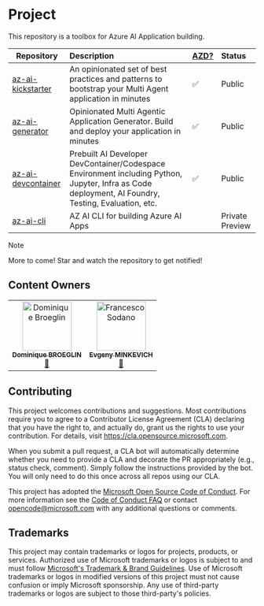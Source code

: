 # Project

This repository is a toolbox for Azure AI Application building.

| Repository | Description | [AZD?](https://learn.microsoft.com/azure/developer/azure-developer-cli/overview) | Status |
| ------------- |:-- | :- | :- |
| [az-ai-kickstarter](https://github.com/Azure-Samples/az-ai-kickstarter) | An opinionated set of best practices and patterns to bootstrap your Multi Agent application in minutes | ✅ | Public |
| [az-ai-generator](https://github.com/Azure/az-ai-generator) | Opinionated Multi Agentic Application Generator. Build and deploy your application in minutes | ✅ | Public |
| [az-ai-devcontainer](https://github.com/Azure-Samples/az-ai-devcontainer) | Prebuilt AI Developer DevContainer/Codespace Environment including Python, Jupyter, Infra as Code deployment, AI Foundry, Testing, Evaluation, etc. | ✅ | Public |
| [az-ai-cli](https://github.com/Azure/az-ai-cli) | AZ AI CLI for building Azure AI Apps | | Private Preview |


> [!NOTE]
> More to come! Star and watch the repository to get notified!

## Content Owners

<table>
  <tr>
    <td align="center">
      <a href="https://github.com/dbroeglin" title="Dominique Broeglin's GitHub Profile">
        <img src="https://media.licdn.com/dms/image/v2/C5603AQGhFk0qXJqkdA/profile-displayphoto-shrink_200_200/profile-displayphoto-shrink_200_200/0/1584627720362?e=1744243200&v=beta&t=n7rKzCr9_du07X1jzr8seAVloBK3X8p2sHxX67e5GpI" width="100px;" alt="Dominique Broeglin"/><br />
        <sub><strong>Dominique BROEGLIN</strong></sub><br />📢</a>
    </td>
    <td align="center">
      <a href="https://github.com/evmin" title="Evgeny Minkevich's GitHub Profile">
        <img src="https://media.licdn.com/dms/image/v2/C5103AQF9FRSZaP7Ucw/profile-displayphoto-shrink_100_100/profile-displayphoto-shrink_100_100/0/1557222239758?e=1747267200&v=beta&t=RJ9-DDQoj6xBGjzpn8Jto4YRJ_zGtSTk2ua6ny3vTnM" width="100px;" alt="Francesco Sodano"/><br />
        <sub><strong>Evgeny MINKEVICH</strong></sub><br />📢</a>
    </td>
  </tr>
</table>

## Contributing

This project welcomes contributions and suggestions.  Most contributions require you to agree to a
Contributor License Agreement (CLA) declaring that you have the right to, and actually do, grant us
the rights to use your contribution. For details, visit https://cla.opensource.microsoft.com.

When you submit a pull request, a CLA bot will automatically determine whether you need to provide
a CLA and decorate the PR appropriately (e.g., status check, comment). Simply follow the instructions
provided by the bot. You will only need to do this once across all repos using our CLA.

This project has adopted the [Microsoft Open Source Code of Conduct](https://opensource.microsoft.com/codeofconduct/).
For more information see the [Code of Conduct FAQ](https://opensource.microsoft.com/codeofconduct/faq/) or
contact [opencode@microsoft.com](mailto:opencode@microsoft.com) with any additional questions or comments.

## Trademarks

This project may contain trademarks or logos for projects, products, or services. Authorized use of Microsoft 
trademarks or logos is subject to and must follow 
[Microsoft's Trademark & Brand Guidelines](https://www.microsoft.com/en-us/legal/intellectualproperty/trademarks/usage/general).
Use of Microsoft trademarks or logos in modified versions of this project must not cause confusion or imply Microsoft sponsorship.
Any use of third-party trademarks or logos are subject to those third-party's policies.
